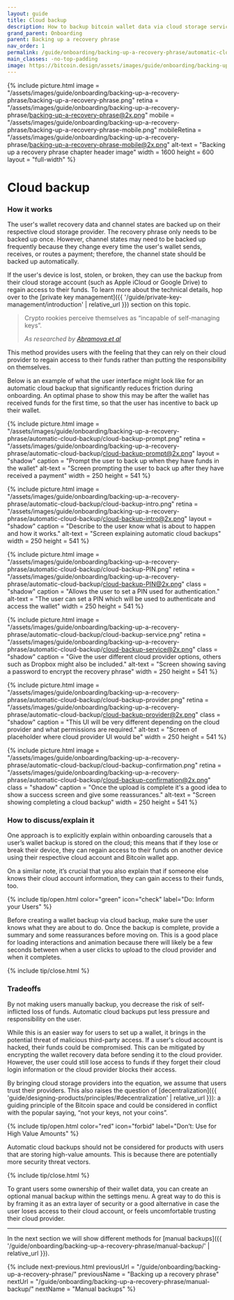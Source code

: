 ```yaml
---
layout: guide
title: Cloud backup
description: How to backup bitcoin wallet data via cloud storage service providers.
grand_parent: Onboarding
parent: Backing up a recovery phrase
nav_order: 1
permalink: /guide/onboarding/backing-up-a-recovery-phrase/automatic-cloud-backup/
main_classes: -no-top-padding
image: https://bitcoin.design/assets/images/guide/onboarding/backing-up-a-recovery-phrase/backing-up-a-recovery-phrase-preview.png
---
```


<!--

Editor's notes

This chapter covers backing up wallat data via a cloud provider.

Illustration sources
- https://www.figma.com/file/q9EgLqOKcIVc0Cq7khtpNm/Onboarding-%3E-Backups?node-id=0%3A1

-->

{% include picture.html
image = "/assets/images/guide/onboarding/backing-up-a-recovery-phrase/backing-up-a-recovery-phrase.png"
retina = "/assets/images/guide/onboarding/backing-up-a-recovery-phrase/backing-up-a-recovery-phrase@2x.png"
mobile = "/assets/images/guide/onboarding/backing-up-a-recovery-phrase/backing-up-a-recovery-phrase-mobile.png"
mobileRetina = "/assets/images/guide/onboarding/backing-up-a-recovery-phrase/backing-up-a-recovery-phrase-mobile@2x.png"
alt-text = "Backing up a recovery phrase chapter header image"
width = 1600
height = 600
layout = "full-width"
%}

# Cloud backup

### How it works

The user's wallet recovery data and channel states are backed up on their respective cloud storage provider. The recovery phrase only needs to be backed up once. However, channel states may need to be backed up frequently because they change every time the user's wallet sends, receives, or routes a payment; therefore, the channel state should be backed up automatically.

If the user's device is lost, stolen, or broken, they can use the backup from their cloud storage account (such as Apple iCloud or Google Drive) to regain access to their funds. To learn more about the technical details, hop over to the [private key management]({{ '/guide/private-key-management/introduction' | relative_url }}) section on this topic.

> Crypto rookies perceive themselves as “incapable of self-managing keys”.
>
> <cite>As researched by <a href="https://voskart.de/pdf/u_in_crypto.pdf">Abramova et al</a></cite>

This method provides users with the feeling that they can rely on their cloud provider to regain access to their funds rather than putting the responsibility on themselves.

Below is an example of what the user interface might look like for an automatic cloud backup that significantly reduces friction during onboarding. An optimal phase to show this may be after the wallet has received funds for the first time, so that the user has incentive to back up their wallet.

<div class="image-slide-gallery">

{% include picture.html
image = "/assets/images/guide/onboarding/backing-up-a-recovery-phrase/automatic-cloud-backup/cloud-backup-prompt.png"
retina = "/assets/images/guide/onboarding/backing-up-a-recovery-phrase/automatic-cloud-backup/cloud-backup-prompt@2x.png"
layout = "shadow"
caption = "Prompt the user to back up when they have funds in the wallet"
alt-text = "Screen prompting the user to back up after they have received a payment"
width = 250
height = 541
%}

{% include picture.html
   image = "/assets/images/guide/onboarding/backing-up-a-recovery-phrase/automatic-cloud-backup/cloud-backup-intro.png"
   retina = "/assets/images/guide/onboarding/backing-up-a-recovery-phrase/automatic-cloud-backup/cloud-backup-intro@2x.png"
   layout = "shadow"
   caption = "Describe to the user know what is about to happen and how it works."
   alt-text = "Screen explaining automatic cloud backups"
   width = 250
   height = 541
%}

{% include picture.html
     image = "/assets/images/guide/onboarding/backing-up-a-recovery-phrase/automatic-cloud-backup/cloud-backup-PIN.png"
   retina = "/assets/images/guide/onboarding/backing-up-a-recovery-phrase/automatic-cloud-backup/cloud-backup-PIN@2x.png"
   class = "shadow"
   caption = "Allows the user to set a PIN used for authentication."
   alt-text = "The user can set a PIN which will be used to authenticate and access the wallet"
   width = 250
   height = 541
%}

{% include picture.html
     image = "/assets/images/guide/onboarding/backing-up-a-recovery-phrase/automatic-cloud-backup/cloud-backup-service.png"
   retina = "/assets/images/guide/onboarding/backing-up-a-recovery-phrase/automatic-cloud-backup/cloud-backup-service@2x.png"
   class = "shadow"
   caption = "Give the user different cloud provider options, others such as Dropbox might also be included."
   alt-text = "Screen showing saving a password to encrypt the recovery phrase"
   width = 250
   height = 541
%}

{% include picture.html
     image = "/assets/images/guide/onboarding/backing-up-a-recovery-phrase/automatic-cloud-backup/cloud-backup-provider.png"
   retina = "/assets/images/guide/onboarding/backing-up-a-recovery-phrase/automatic-cloud-backup/cloud-backup-provider@2x.png"
   class = "shadow"
   caption = "This UI will be very different depending on the cloud provider and what permissions are required."
   alt-text = "Screen of placeholder where cloud provider UI would be"
   width = 250
   height = 541
%}

{% include picture.html
   image = "/assets/images/guide/onboarding/backing-up-a-recovery-phrase/automatic-cloud-backup/cloud-backup-confirmation.png"
   retina = "/assets/images/guide/onboarding/backing-up-a-recovery-phrase/automatic-cloud-backup/cloud-backup-confirmation@2x.png"
   class = "shadow"
   caption = "Once the upload is complete it's a good idea to show a success screen and give some reassurances."
   alt-text = "Screen showing completing a cloud backup"
   width = 250
   height = 541
%}

</div>

### How to discuss/explain it

One approach is to explicitly explain within onboarding carousels that a user’s wallet backup is stored on the cloud; this means that if they lose or break their device, they can regain access to their funds on another device using their respective cloud account and Bitcoin wallet app.

On a similar note, it’s crucial that you also explain that if someone else knows their cloud account information, they can gain access to their funds, too.

{% include tip/open.html color="green" icon="check" label="Do: Inform your Users" %}

Before creating a wallet backup via cloud backup, make sure the user knows what they are about to do. Once the backup is complete, provide a summary and some reassurances before moving on. This is a good place for loading interactions and animation because there will likely be a few seconds between when a user clicks to upload to the cloud provider and when it completes.

{% include tip/close.html %}

### Tradeoffs

By not making users manually backup, you decrease the risk of self-inflicted loss of funds. Automatic cloud backups put less pressure and responsibility on the user.

While this is an easier way for users to set up a wallet, it brings in the potential threat of malicious third-party access. If a user's cloud account is hacked, their funds could be compromised. This can be mitigated by encrypting the wallet recovery data before sending it to the cloud provider. However, the user could still lose access to funds if they forget their cloud login information or the cloud provider blocks their access.

By bringing cloud storage providers into the equation, we assume that users trust their providers. This also raises the question of [decentralization]({{ 'guide/designing-products/principles/#decentralization' | relative_url }}): a guiding principle of the Bitcoin space and could be considered in conflict with the popular saying, “not your keys, not your coins”.

{% include tip/open.html color="red" icon="forbid" label="Don’t: Use for High Value Amounts" %}

Automatic cloud backups should not be considered for products with users that are storing high-value amounts. This is because there are potentially more security threat vectors.

{% include tip/close.html %}

To grant users some ownership of their wallet data, you can create an optional manual backup within the settings menu. A great way to do this is by framing it as an extra layer of security or a good alternative in case the user loses access to their cloud account, or feels uncomfortable trusting their cloud provider.

---

In the next section we will show different methods for [manual backups]({{ '/guide/onboarding/backing-up-a-recovery-phrase/manual-backup/' | relative_url }}).

{% include next-previous.html
   previousUrl = "/guide/onboarding/backing-up-a-recovery-phrase/"
   previousName = "Backing up a recovery phrase"
   nextUrl = "/guide/onboarding/backing-up-a-recovery-phrase/manual-backup/"
   nextName = "Manual backups"
%}
